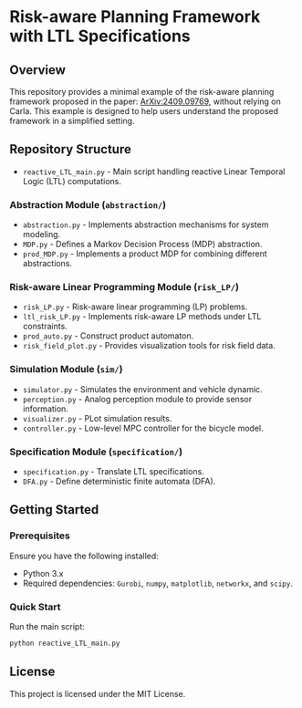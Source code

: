 # Risk-aware Planning Framework with LTL Specifications

## Overview

This repository provides a minimal example of the risk-aware planning framework proposed 
in the paper: [ArXiv:2409.09769](https://arxiv.org/abs/2409.09769), without relying on Carla. 
This example is designed to help users understand the proposed framework in a simplified setting.

## Repository Structure

- `reactive_LTL_main.py` - Main script handling reactive Linear Temporal Logic (LTL) computations.

### Abstraction Module (`abstraction/`)
- `abstraction.py` - Implements abstraction mechanisms for system modeling.
- `MDP.py` - Defines a Markov Decision Process (MDP) abstraction.
- `prod_MDP.py` - Implements a product MDP for combining different abstractions.

### Risk-aware Linear Programming Module (`risk_LP/`)
- `risk_LP.py` - Risk-aware linear programming (LP) problems.
- `ltl_risk_LP.py` - Implements risk-aware LP methods under LTL constraints.
- `prod_auto.py` - Construct product automaton.
- `risk_field_plot.py` - Provides visualization tools for risk field data.

### Simulation Module (`sim/`)
- `simulator.py` - Simulates the environment and vehicle dynamic.
- `perception.py` - Analog perception module to provide sensor information.
- `visualizer.py` - PLot simulation results.
- `controller.py` - Low-level MPC controller for the bicycle model.

### Specification Module (`specification/`)
- `specification.py` - Translate LTL specifications.
- `DFA.py` - Define deterministic finite automata (DFA).

## Getting Started

### Prerequisites

Ensure you have the following installed:
- Python 3.x
- Required dependencies: `Gurobi`, `numpy`, `matplotlib`, `networkx`, and `scipy`.

### Quick Start

Run the main script:
```bash
python reactive_LTL_main.py
```

## License

This project is licensed under the MIT License.

